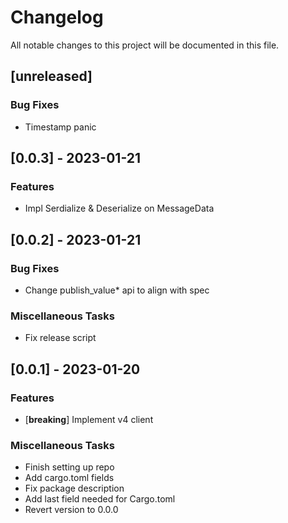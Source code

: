 # Changelog

All notable changes to this project will be documented in this file.

## [unreleased]

### Bug Fixes

- Timestamp panic

## [0.0.3] - 2023-01-21

### Features

- Impl Serdialize & Deserialize on MessageData

## [0.0.2] - 2023-01-21

### Bug Fixes

- Change publish_value* api to align with spec

### Miscellaneous Tasks

- Fix release script

## [0.0.1] - 2023-01-20

### Features

- [**breaking**] Implement v4 client

### Miscellaneous Tasks

- Finish setting up repo
- Add cargo.toml fields
- Fix package description
- Add last field needed for Cargo.toml
- Revert version to 0.0.0

<!-- generated by git-cliff -->
